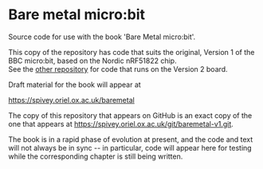 # Bare metal micro:bit

Source code for use with the book 'Bare Metal micro:bit'.

This copy of the repository has code that suits the original, Version
1 of the BBC micro:bit, based on the Nordic nRF51822 chip.  
See the [other repository](http://github.com/Spivoxity/baremetal-v2) for
code that runs on the Version 2 board.

Draft material for the book will appear at

https://spivey.oriel.ox.ac.uk/baremetal

The copy of this repository that appears on GitHub is an exact copy of
the one that appears at https://spivey.oriel.ox.ac.uk/git/baremetal-v1.git.

The book is in a rapid phase of evolution at present, and the code and
text will not always be in sync -- in particular, code will appear
here for testing while the corresponding chapter is still being
written.
